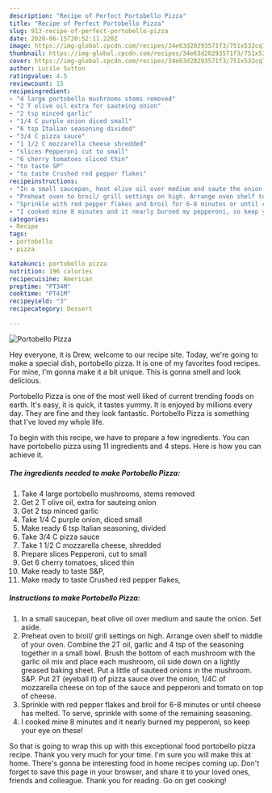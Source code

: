 ```yaml
---
description: "Recipe of Perfect Portobello Pizza"
title: "Recipe of Perfect Portobello Pizza"
slug: 913-recipe-of-perfect-portobello-pizza
date: 2020-06-15T20:52:11.220Z
image: https://img-global.cpcdn.com/recipes/34e63d20293571f3/751x532cq70/portobello-pizza-recipe-main-photo.jpg
thumbnail: https://img-global.cpcdn.com/recipes/34e63d20293571f3/751x532cq70/portobello-pizza-recipe-main-photo.jpg
cover: https://img-global.cpcdn.com/recipes/34e63d20293571f3/751x532cq70/portobello-pizza-recipe-main-photo.jpg
author: Lucile Sutton
ratingvalue: 4.5
reviewcount: 15
recipeingredient:
- "4 large portobello mushrooms stems removed"
- "2 T olive oil extra for sauteing onion"
- "2 tsp minced garlic"
- "1/4 C purple onion diced small"
- "6 tsp Italian seasoning divided"
- "3/4 C pizza sauce"
- "1 1/2 C mozzarella cheese shredded"
- "slices Pepperoni cut to small"
- "6 cherry tomatoes sliced thin"
- "to taste SP"
- "to taste Crushed red pepper flakes"
recipeinstructions:
- "In a small saucepan, heat olive oil over medium and saute the onion. Set aside."
- "Preheat oven to broil/ grill settings on high. Arrange oven shelf to middle of your oven. Combine the 2T oil, garlic and 4 tsp of the seasoning together in a small bowl. Brush the bottom of each mushroom with the garlic oil mix and place each mushroom, oil side down on a lightly greased baking sheet. Put a little of sauteed onions in the mushroom. S&amp;P. Put 2T (eyeball it) of pizza sauce over the onion, 1/4C of mozzarella cheese on top of the sauce and pepperoni and tomato on top of cheese."
- "Sprinkle with red pepper flakes and broil for 6-8 minutes or until cheese has melted. To serve, sprinkle with some of the remaining seasoning."
- "I cooked mine 8 minutes and it nearly burned my pepperoni, so keep your eye on these!"
categories:
- Recipe
tags:
- portobello
- pizza

katakunci: portobello pizza 
nutrition: 196 calories
recipecuisine: American
preptime: "PT34M"
cooktime: "PT41M"
recipeyield: "3"
recipecategory: Dessert

---
```



![Portobello Pizza](https://img-global.cpcdn.com/recipes/34e63d20293571f3/751x532cq70/portobello-pizza-recipe-main-photo.jpg)

Hey everyone, it is Drew, welcome to our recipe site. Today, we're going to make a special dish, portobello pizza. It is one of my favorites food recipes. For mine, I'm gonna make it a bit unique. This is gonna smell and look delicious.



Portobello Pizza is one of the most well liked of current trending foods on earth. It's easy, it is quick, it tastes yummy. It is enjoyed by millions every day. They are fine and they look fantastic. Portobello Pizza is something that I've loved my whole life.


To begin with this recipe, we have to prepare a few ingredients. You can have portobello pizza using 11 ingredients and 4 steps. Here is how you can achieve it.

<!--inarticleads1-->

##### The ingredients needed to make Portobello Pizza:

1. Take 4 large portobello mushrooms, stems removed
1. Get 2 T olive oil, extra for sauteing onion
1. Get 2 tsp minced garlic
1. Take 1/4 C purple onion, diced small
1. Make ready 6 tsp Italian seasoning, divided
1. Take 3/4 C pizza sauce
1. Take 1 1/2 C mozzarella cheese, shredded
1. Prepare slices Pepperoni, cut to small
1. Get 6 cherry tomatoes, sliced thin
1. Make ready to taste S&amp;P,
1. Make ready to taste Crushed red pepper flakes,




<!--inarticleads2-->

##### Instructions to make Portobello Pizza:

1. In a small saucepan, heat olive oil over medium and saute the onion. Set aside.
1. Preheat oven to broil/ grill settings on high. Arrange oven shelf to middle of your oven. Combine the 2T oil, garlic and 4 tsp of the seasoning together in a small bowl. Brush the bottom of each mushroom with the garlic oil mix and place each mushroom, oil side down on a lightly greased baking sheet. Put a little of sauteed onions in the mushroom. S&amp;P. Put 2T (eyeball it) of pizza sauce over the onion, 1/4C of mozzarella cheese on top of the sauce and pepperoni and tomato on top of cheese.
1. Sprinkle with red pepper flakes and broil for 6-8 minutes or until cheese has melted. To serve, sprinkle with some of the remaining seasoning.
1. I cooked mine 8 minutes and it nearly burned my pepperoni, so keep your eye on these!




So that is going to wrap this up with this exceptional food portobello pizza recipe. Thank you very much for your time. I'm sure you will make this at home. There's gonna be interesting food in home recipes coming up. Don't forget to save this page in your browser, and share it to your loved ones, friends and colleague. Thank you for reading. Go on get cooking!
